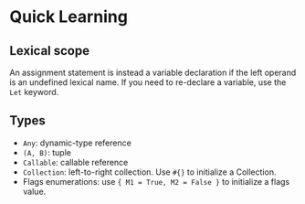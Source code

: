 # Quick Learning

## Lexical scope

An assignment statement is instead a variable declaration if the left operand is an undefined lexical name. If you need to re-declare a variable, use the `Let` keyword.

## Types

- `Any`: dynamic-type reference
- `(A, B)`: tuple
- `Callable`: callable reference
- `Collection`: left-to-right collection. Use `#{}` to initialize a Collection.
- Flags enumerations: use `{ M1 = True, M2 = False }` to initialize a flags value.